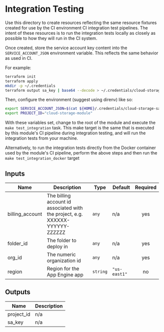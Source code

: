 # Integration Testing

Use this directory to create resources reflecting the same resource fixtures
created for use by the CI environment CI integration test pipelines.  The intent
of these resources is to run the integration tests locally as closely as
possible to how they will run in the CI system.

Once created, store the service account key content into the
`SERVICE_ACCOUNT_JSON` environment variable. This reflects the same behavior
as used in CI.

For example:

```bash
terraform init
terraform apply
mkdir -p ~/.credentials
terraform output sa_key | base64 --decode > ~/.credentials/cloud-storage-sa.json
```

Then, configure the environment (suggest using direnv) like so:

```bash
export SERVICE_ACCOUNT_JSON=$(cat ${HOME}/.credentials/cloud-storage-sa.json)
export PROJECT_ID="cloud-storage-module"
```

With these variables set, change to the root of the module and execute the
`make test_integration` task. This make target is the same that is executed
by this module's CI pipeline during integration testing, and will run the
integration tests from your machine.

Alternatively, to run the integration tests directly from the Docker
container used by the module's CI pipeline, perform the above steps and then
run the `make test_integration_docker` target

<!-- BEGINNING OF PRE-COMMIT-TERRAFORM DOCS HOOK -->
## Inputs

| Name | Description | Type | Default | Required |
|------|-------------|------|---------|:--------:|
| billing\_account | The billing account id associated with the project, e.g. XXXXXX-YYYYYY-ZZZZZZ | `any` | n/a | yes |
| folder\_id | The folder to deploy in | `any` | n/a | yes |
| org\_id | The numeric organization id | `any` | n/a | yes |
| region | Region for the App Engine app | `string` | `"us-east1"` | no |

## Outputs

| Name | Description |
|------|-------------|
| project\_id | n/a |
| sa\_key | n/a |

<!-- END OF PRE-COMMIT-TERRAFORM DOCS HOOK -->
